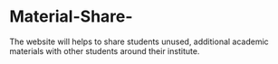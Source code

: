 # Material-Share-
The website will helps to share students unused, additional academic materials with other students around their institute.  
